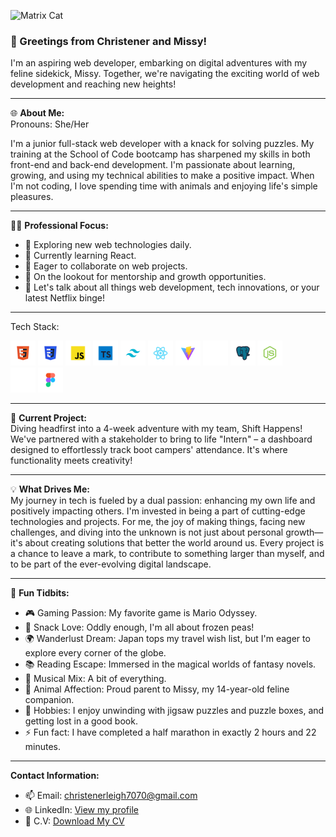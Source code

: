 ![Matrix Cat](https://media.giphy.com/media/wwg1suUiTbCY8H8vIA/giphy-downsized-large.gif)


### 👋 Greetings from Christener and Missy!

I'm an aspiring web developer, embarking on digital adventures with my feline sidekick, Missy. Together, we're navigating the exciting world of web development and reaching new heights!

---

🌐 **About Me:**  
Pronouns: She/Her

I'm a junior full-stack web developer with a knack for solving puzzles. My training at the School of Code bootcamp has sharpened my skills in both front-end and back-end development. I'm passionate about learning, growing, and using my technical abilities to make a positive impact. When I'm not coding, I love spending time with animals and enjoying life's simple pleasures.

---

👩‍💻 **Professional Focus:**
- 🔭 Exploring new web technologies daily.
- 🌱 Currently learning React.
- 👯 Eager to collaborate on web projects.
- 🤔 On the lookout for mentorship and growth opportunities.
- 💬 Let's talk about all things web development, tech innovations, or your latest Netflix binge!

---

Tech Stack:


<div style="display: inline-block;">
<img src="Images/Brand=html5%2C%20Style=Dark.png" width="40" height="40">
<img src="Images/Brand=css%2C%20Style=Dark.png" width="40" height="40">
<img src="Images/Brand=js%2C%20Style=Dark.png" width="40" height="40">
<img src="Images/Brand=typescript%2C%20Style=Dark.png" width="40" height="40">
<img src="Images/Brand=tailwind%2C%20Style=Dark.png" width="40" height="40">
<img src="Images/Brand=reactjs%2C%20Style=Dark.png" width="40" height="40">
<img src="Images/Brand=vitejs%2C%20Style=Dark.png" width="40" height="40">
<img src="Images/Brand=nextjs%2C%20Style=Dark.png" width="40" height="40">
<img src="Images/Brand=postfresql%2C%20Style=Dark.png" width="40" height="40">
<img src="Images/Brand=nodejs%2C%20Style=Dark.png" width="40" height="40">
</div>

<div style="display: inline-block;">
<img src="Images/Brand=github%2C%20Style=Dark.png" width="40" height="40">
<img src="Images/Brand=figma%2C%20Style=Dark.png" width="40" height="40">
</div>

---

🚀 **Current Project:**  
Diving headfirst into a 4-week adventure with my team, Shift Happens! We've partnered with a stakeholder to bring to life "Intern" – a dashboard designed to effortlessly track boot campers' attendance. It's where functionality meets creativity!

---

💡 **What Drives Me:**  
My journey in tech is fueled by a dual passion: enhancing my own life and positively impacting others. I'm invested in being a part of cutting-edge technologies and projects. For me, the joy of making things, facing new challenges, and diving into the unknown is not just about personal growth—it's about creating solutions that better the world around us. Every project is a chance to leave a mark, to contribute to something larger than myself, and to be part of the ever-evolving digital landscape.

---

🌟 **Fun Tidbits:**
- 🎮 Gaming Passion: My favorite game is Mario Odyssey.
- 🍳 Snack Love: Oddly enough, I'm all about frozen peas!
- 🌍 Wanderlust Dream: Japan tops my travel wish list, but I'm eager to explore every corner of the globe.
- 📚 Reading Escape: Immersed in the magical worlds of fantasy novels.
- 🎵 Musical Mix: A bit of everything.
- 🐾 Animal Affection: Proud parent to Missy, my 14-year-old feline companion.
- 🎨 Hobbies: I enjoy unwinding with jigsaw puzzles and puzzle boxes, and getting lost in a good book.
- ⚡ Fun fact: I have completed a half marathon in exactly 2 hours and 22 minutes.

---

**Contact Information:**

- 📫 Email: christenerleigh7070@gmail.com
- 🌐 LinkedIn: [View my profile](https://www.linkedin.com/in/christener19/)
- 📃 C.V: [Download My CV](https://github.com/Christener19/Christener19/raw/main/CHRISTENER-LEIGH%20CV.pdf)




